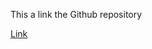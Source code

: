 This a link the Github repository


[Link](https://github.com/PersonHood/Discontinuity/blob/a85cdeee91a51213d9f309bd68abc86764e972b2/Discontinuity.md)


